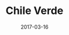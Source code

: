 ---
layout: recipe
title:  "Chile Verde"
image: chile-verde.png
imagecredit: 
date: 2017-03-16

authorName: Marc Matsumoto
authorURL: https://marcmatsumoto.com/
sourceName: No Recipes
sourceURL: https://norecipes.com/chile-verde
category: dinner
cuisine: Mexican
tags:
  - pork
  - Mexican
  - family
yield: 6
prepTime: 60
cookTime: 240+

ingredients:
- 2 lbs fatty pork butt cut into large chunks (2″+)
- 1 Tbs olive oil
- 1 Tbs kosher salt
- 2 cloves garlic minced
- 1 tsp cumin
- 2 Anaheim chilies cut in half lengthwise
- 4 Serrano chilies
- 1.5 lbs tomatillos scored so they don’t pop
- 4 large cloves garlic
- 1 large onion cut into 12 wedges
- 2 C chicken broth
- 3 cilantro roots with about 5″ of stem attached
- 1 tsp dried oregano
- 1 cinnamon stick
- 1 tsp honey
- salt and pepper to taste

directions:
- Marinate the pork butt in the oil, garlic, cumin and salt for at least an hour.
- Move the oven rack to the top position. Put the chiles, tomatillos, garlic and onion on a baking sheet and put under a hot broiler. 
- Allow everything to char on top then flip and char the other side. Remove and allow to cool.
- Heat a large heavy bottomed pot over medium heat until very hot then add the pork (no need for oil). Leave the pork undisturbed until it is golden brown. If the pan was hot enough, the pork should not stick to the pan when it is ready to flip, if it sticks, leave it there longer.
- Once the pork is browned on both sides, add the chicken stock, cilantro roots and stems, oregano, cinnamon, and honey. - Destem and seed the roasted peppers (leave the seeds in the Serrano chilies if you want it spicy), core the tomatillos then roughly chop all the roasted veggies and add them to the pot along with any juices on the baking sheet.
- Turn down heat to medium low and partially cover the pot with a lid (leaving room for steam to escape). Simmer for 3-4 hours or until the meat falls apart when a fork is inserted. During the last 30 minutes of cooking, simmer with the lid off allowing the chile to thicken (should be about the consistency of salsa). Salt and pepper to taste and serve with warm (preferably home-made) tortillas.

---